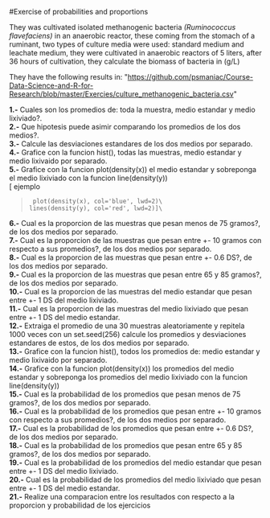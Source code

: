 #Exercise of probabilities and proportions

They was cultivated isolated methanogenic bacteria  _(Ruminococcus flavefaciens)_ in an anaerobic reactor, these coming from the stomach of a ruminant, two types of culture media were used: standard medium and leachate medium, they were cultivated in anaerobic reactors of 5 liters, after 36 hours of cultivation, they calculate the biomass of bacteria in (g/L)

They have the following results in: "https://github.com/psmaniac/Course-Data-Science-and-R-for-Research/blob/master/Exercies/culture_methanogenic_bacteria.csv"

**1.-** Cuales son los promedios de: toda la muestra, medio estandar y medio lixiviado?.\
**2.-** Que hipotesis puede asimir comparando los promedios de los dos medios?.\
**3.-** Calcule las desviaciones estandares de los dos medios por separado.\
**4.-** Grafice con la funcion hist(), todas las muestras, medio estandar y medio lixivaido por separado.\
**5.-** Grafice con la funcion plot(density(x)) el medio estandar y sobreponga el medio lixiviado con la funcion line(density(y))\
  [ ejemplo
  >      plot(density(x), col='blue', lwd=2)\
  >     lines(density(y), col='red', lwd=2)]\
**6.-** Cual es la proporcion de las muestras que pesan menos de 75 gramos?, de los dos medios por separado.\
**7.-** Cual es la proporcion de las muestras que pesan entre +- 10 gramos con respecto a sus promedios?, de los dos medios por separado.\
**8.-** Cual es la proporcion de las muestras que pesan entre +- 0.6 DS?, de los dos medios por separado.\
**9.-** Cual es la proporcion de las muestras que pesan entre 65 y 85 gramos?, de los dos medios por separado.\
**10.-** Cual es la proporcion de las muestras del medio estandar que pesan entre +- 1 DS del medio lixiviado.\
**11.-** Cual es la proporcion de las muestras del medio lixiviado que pesan entre +- 1 DS del medio estandar.\
**12.-** Extraiga el promedio de una 30 muestras aleatoriamente y repitela 1000 veces con un set.seed(256) calcule los promedios y        desviaciones estandares de estos, de los dos medios por separado.\
**13.-** Grafice con la funcion hist(), todos los promedios de: medio estandar y medio lixivaido por separado.\
**14.-** Grafice con la funcion plot(density(x)) los promedios del medio estandar y sobreponga los promedios del medio lixiviado con la funcion line(density(y))\
**15.-** Cual es la probabilidad de los promedios que pesan menos de 75 gramos?, de los dos medios por separado.\
**16.-** Cual es la probabilidad de los promedios que pesan entre +- 10 gramos con respecto a sus promedios?, de los dos medios por separado.\
**17.-** Cual es la probabilidad de los promedios que pesan entre +- 0.6 DS?, de los dos medios por separado.\
**18.-** Cual es la probabilidad de los promedios que pesan entre 65 y 85 gramos?, de los dos medios por separado.\
**19.-** Cual es la probabilidad de los promedios del medio estandar que pesan entre +- 1 DS del medio lixiviado.\
**20.-** Cual es la probabilidad de los promedios del medio lixiviado que pesan entre +- 1 DS del medio estandar.\
**21.-** Realize una comparacion entre los resultados con respecto a la proporcion y probabilidad de los ejercicios
